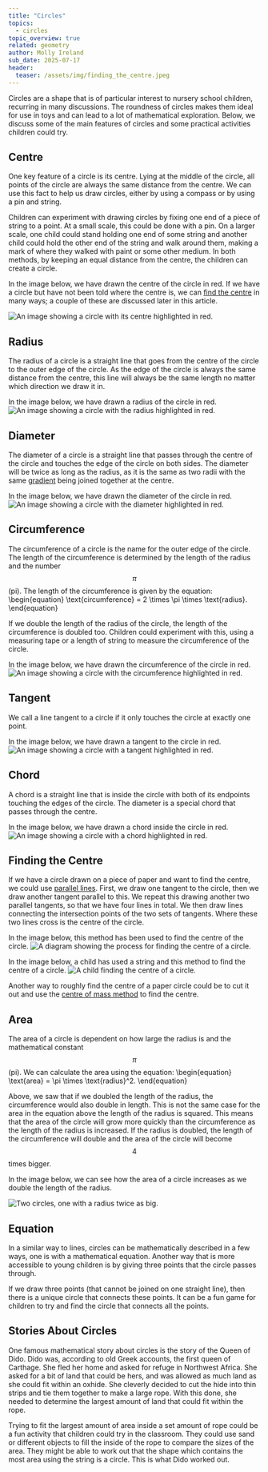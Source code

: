 ```yaml
---
title: "Circles"
topics: 
  - circles
topic_overview: true
related: geometry
author: Molly Ireland
sub_date: 2025-07-17
header:
  teaser: /assets/img/finding_the_centre.jpeg
---
```

Circles are a shape that is of particular interest to nursery school children, recurring in many discussions. The roundness of circles makes them ideal for use in toys and can lead to a lot of mathematical exploration. Below, we discuss some of the main features of circles and some practical activities children could try. 

## Centre
One key feature of a circle is its centre. Lying at the middle of the circle, all points of the circle are always the same distance from the centre. We can use this fact to help us draw circles, either by using a compass or by using a pin and string. 

Children can experiment with drawing circles by fixing one end of a piece of string to a point. At a small scale, this could be done with a pin. On a larger scale, one child could stand holding one end of some string and another child could hold the other end of the string and walk around them, making a mark of where they walked with paint or some other medium. In both methods, by keeping an equal distance from the centre, the children can create a circle. 

In the image below, we have drawn the centre of the circle in red. If we have a circle but have not been told where the centre is, we can [find the centre]({{site.baseurl}}/articles/circles_/#finding-the-centre) in many ways; a couple of these are discussed later in this article.

![An image showing a circle with its centre highlighted in red.]({{site.baseurl}}/assets/img/circle_centre.jpeg "The centre of a circle")

## Radius
The radius of a circle is a straight line that goes from the centre of the circle to the outer edge of the circle. As the edge of the circle is always the same distance from the centre, this line will always be the same length no matter which direction we draw it in. 

In the image below, we have drawn a radius of the circle in red. 
![An image showing a circle with the radius highlighted in red.]({{site.baseurl}}/assets/img/circle_radius.jpeg "The radius of a circle")

## Diameter
The diameter of a circle is a straight line that passes through the centre of the circle and touches the edge of the circle on both sides. The diameter will be twice as long as the radius, as it is the same as two radii with the same [gradient]({{site.baseurl}}/articles/properties_of_lines/#the-gradient
) being joined together at the centre.

In the image below, we have drawn the diameter of the circle in red. 
![An image showing a circle with the diameter highlighted in red.]({{site.baseurl}}/assets/img/circle_diameter.jpeg "The diameter of a circle")

## Circumference
The circumference of a circle is the name for the outer edge of the circle. The length of the circumference is determined by the length of the radius and the number $$\pi$$ (pi). The length of the circumference is given by the equation:
\begin{equation}
\text{circumference} = 2 \times \pi \times \text{radius}.
\end{equation}

If we double the length of the radius of the circle, the length of the circumference is doubled too. Children could experiment with this, using a measuring tape or a length of string to measure the circumference of the circle. 

In the image below, we have drawn the circumference of the circle in red. 
![An image showing a circle with the circumference highlighted in red.]({{site.baseurl}}/assets/img/circle_circumference.jpeg "The circumference of a circle")

[Link to the article about pi here]:#
## Tangent
We call a line tangent to a circle if it only touches the circle at exactly one point. 

In the image below, we have drawn a tangent to the circle in red. 
![An image showing a circle with a tangent highlighted in red.]({{site.baseurl}}/assets/img/circle_tangent.jpeg "A tangent to the circle")
## Chord
A chord is a straight line that is inside the circle with both of its endpoints touching the edges of the circle. The diameter is a special chord that passes through the centre.

In the image below, we have drawn a chord inside the circle in red. 
![An image showing a circle with a chord highlighted in red.]({{site.baseurl}}/assets/img/circle_chord.jpeg "A chord in the circle")

## Finding the Centre

If we have a circle drawn on a piece of paper and want to find the centre, we could use [parallel lines]({{site.baseurl}}/articles/parallel_lines/). First, we draw one tangent to the circle, then we draw another tangent parallel to this. We repeat this drawing another two parallel tangents, so that we have four lines in total. We then draw lines connecting the intersection points of the two sets of tangents. Where these two lines cross is the centre of the circle.

In the image below, this method has been used to find the centre of the circle. 
![A diagram showing the process for finding the centre of a circle.]({{site.baseurl}}/assets/img/finding_the_centre.jpeg "Finding the centre")

In the image below, a child has used a string and this method to find the centre of a circle.
![A child finding the centre of a circle.]({{site.baseurl}}/assets/img/finding_the_centre_of_a_circle.jpeg "A child finding the centre of a circle")

Another way to roughly find the centre of a paper circle could be to cut it out and use the [centre of mass method]({{site.baseurl}}/articles/centre_of_mass/) to find the centre.
## Area
The area of a circle is dependent on how large the radius is and the mathematical constant $$\pi$$ (pi). We can calculate the area using the equation:
\begin{equation}
\text{area} = \pi \times \text{radius}^2.
\end{equation}

Above, we saw that if we doubled the length of the radius, the circumference would also double in length. This is not the same case for the area in the equation above the length of the radius is squared. This means that the area of the circle will grow more quickly than the circumference as the length of the radius is increased. If the radius is doubled, the length of the circumference will double and the area of the circle will become $$4$$ times bigger. 

In the image below, we can see how the area of a circle increases as we double the length of the radius. 

![Two circles, one with a radius twice as big.]({{site.baseurl}}/assets/img/doubling_the_radius.jpeg "Two circles, one with a radius twice as big")

[Separate article on spheres]:#

## Equation 
In a similar way to lines, circles can be mathematically described in a few ways, one is with a mathematical equation. Another way that is more accessible to young children is by giving three points that the circle passes through. 

If we draw three points (that cannot be joined on one straight line), then there is a unique circle that connects these points. It can be a fun game for children to try and find the circle that connects all the points. 

## Stories About Circles
One famous mathematical story about circles is the story of the Queen of Dido. Dido was, according to old Greek accounts, the first queen of Carthage. She fled her home and asked for refuge in Northwest Africa. She asked for a bit of land that could be hers, and was allowed as much land as she could fit within an oxhide. She cleverly decided to cut the hide into thin strips and tie them together to make a large rope. With this done, she needed to determine the largest amount of land that could fit within the rope. 

Trying to fit the largest amount of area inside a set amount of rope could be a fun activity that children could try in the classroom. They could use sand or different objects to fill the inside of the rope to compare the sizes of the area. They might be able to work out that the shape which contains the most area using the string is a circle. This is what Dido worked out. 
